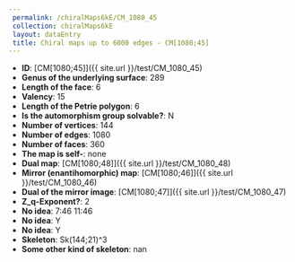 ```yaml
--- 
 permalink: /chiralMaps6kE/CM_1080_45 
 collection: chiralMaps6kE
 layout: dataEntry
 title: Chiral maps up to 6000 edges - CM[1080;45]
---
```


- **ID**: [CM[1080;45]]({{ site.url }}/test/CM_1080_45)
- **Genus of the underlying surface**: 289
- **Length of the face**: 6
- **Valency**: 15
- **Length of the Petrie polygon**: 6
- **Is the automorphism group solvable?**: N
- **Number of vertices**: 144
- **Number of edges**: 1080
- **Number of faces**: 360
- **The map is self-**: none
- **Dual map**: [CM[1080;48]]({{ site.url }}/test/CM_1080_48)
- **Mirror (enantihomorphic) map**: [CM[1080;46]]({{ site.url }}/test/CM_1080_46)
- **Dual of the mirror image**: [CM[1080;47]]({{ site.url }}/test/CM_1080_47)
- **Z_q-Exponent?**: 2
- **No idea**:  7:46 11:46
- **No idea**: Y
- **No idea**: Y
- **Skeleton**: Sk(144;21)^3
- **Some other kind of skeleton**: nan
